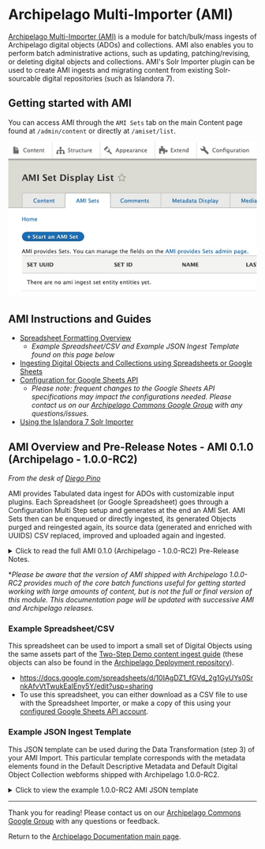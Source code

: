 # Archipelago Multi-Importer (AMI)

[Archipelago Multi-Importer (AMI)](https://github.com/esmero/ami) is a module for batch/bulk/mass ingests of Archipelago digital objects (ADOs) and collections. AMI also enables you to perform batch administrative actions, such as updating, patching/revising, or deleting digital objects and collections. AMI's Solr Importer plugin can be used to create AMI ingests and migrating content from existing Solr-sourcable digital repositories (such as Islandora 7).

## Getting started with AMI

You can access AMI through the `AMI Sets` tab on the main Content page found at `/admin/content` or directly at `/amiset/list`.

  ![AMI Sets List](/imgs/ami/AMIsetsList.jpg)

## AMI Instructions and Guides
- [Spreadsheet Formatting Overview](/docs/AMIspreadsheet.md)
  - *Example Spreadsheet/CSV and Example JSON Ingest Template found on this page below*
- [Ingesting Digital Objects and Collections using Spreadsheets or Google Sheets](/docs/AMIviaSpreadsheets.md) 
- [Configuration for Google Sheets API](/docs/googleapi.md)
	- *Please note: frequent changes to the Google Sheets API specifications may impact the configurations needed. Please contact us on our [Archipelago Commons Google Group](https://groups.google.com/forum/#!forum/archipelago-commons) with any questions/issues.*
- [Using the Islandora 7 Solr Importer](/docs/I7solrImporter.md)

## AMI Overview and Pre-Release Notes - AMI 0.1.0 (Archipelago - 1.0.0-RC2)
*From the desk of [Diego Pino](https://github.com/DiegoPino)*

AMI provides Tabulated data ingest for ADOs with customizable input plugins. Each Spreadsheet (or Google Spreadsheet) goes through a Configuration Multi Step setup and generates at the end an AMI Set. AMI Sets then can be enqueued or directly ingested, its generated Objects purged and reingested again, its source data (generated and enriched with UUIDS) CSV replaced, improved and uploaded again and ingested. 

<details><summary>Click to read the full AMI 0.1.0 (Archipelago - 1.0.0-RC2) Pre-Release Notes.</summary>
<span>	

#### Setup Steps: 
AMI has Ingest, Update and Patch capabilities. AMI has a plugin system to fetch data. The data can come from multiple sources and right now (RC2) CSV/EXCEL or Google Spreadsheets are the ones enabled. Direct from Solr/OAI/API is on the works too for RC3. AMI can read files locally from the server, remotely from URLs or remotely from Private Backend Storage (S3). It does parent/children validation, makes sure that parents are ingested first, cleans broken relationships, allows arbitrary multi relations to be generated in a single ROW (ismemberof, partOf, etc)  pointing to other rows or existing ADOs (via UUIDs) and can process rows directly as JSON or preprocessed via a Metadata Display entity (twig template) capable of producing JSON output. These templates can be configured by “type”, Articles v/s 3DModel can have different ones. Even which columns contain Files can be configured at that level.

#### AMI Set Entity: 
Ami Sets are special custom entities that hold an Ingest Strategy generated via the previous Setup steps (as JSON with all it's settings), a CSV with data imported from the original source (with UUIDs prepopulated if they were not provided by the user). These AMI sets are simpler and faster than “batch sets” because they do not have a single entry per Object to be ingested. All data lives in a CSV. This means the CSV of an AMI set can be corrected and reuploaded. Users can then Process a Set either putting the to be ingested ADOs in the queue and let Hydroponics Service do the rest or directly via Batch on the UI. ADOs generated by a set can also be purged from there. These sets can also be created manually if needed of any of the chosen settings modified anytime. Which AMI set generated the Ingest is also tracked in a newly created ADO’s JSON and any other extra data (or fixed data e.g common Rights statements, or LoD) can be provided by a Twig Template. Ingest is amazingly fast. We monitored Ingest with Remote URL(islandora Datastreams) files of 15Mbytes average at a speed of 2 seconds per Object (including all post processing) continuously for a set of 100+.

#### Search and Replace: 
This module also provides a simple search/replace text VBO action (handles JSON as text) and a full blown JSONPATCH VBO action to batch modify ADOs. The last one is extremely powerful permitting multiple operations at the same time with tests. E.g replace a certain value, add another value, remove another value only if a certain test (e.g “type”:”Article” and “date_of_digital”: “2020-09-09”) matches. If any tests fail the whole operation will be canceled for that ADO. An incomplete “Webform” VBO action is present but not fully functional yet. This one allows you to choose a Webform, a certain element inside that Webform and then find and replace using the same Interface you would see while editing/adding a new ADO via the web form workflow. Should be ready by RC3.

</span>
</details>

**Please be aware that the version of AMI shipped with Archipelago 1.0.0-RC2 provides much of the core batch functions useful for getting started working with large amounts of content, but is not the full or final version of this module. This documentation page will be updated with successive AMI and Archipelago releases.*

### Example Spreadsheet/CSV    

This spreadsheet can be used to import a small set of Digital Objects using the same assets part of the [Two-Step Demo content ingest guide](https://github.com/esmero/archipelago-deployment/blob/1.0.0-RC2/docs/democontent.md) (these objects can also be found in the [Archipelago Deployment repository](https://github.com/esmero/archipelago-deployment)).

* https://docs.google.com/spreadsheets/d/10IAgDZ1_fGVd_2g1GyUYs0SrnkAfvVtTwukEaIEny5Y/edit?usp=sharing
* To use this spreadsheet, you can either download as a CSV file to use with the Spreadsheet Importer, or make a copy of this using your [configured Google Sheets API account](/docs/googleapi.md).

### Example JSON Ingest Template

This JSON template can be used during the Data Transformation (step 3) of your AMI Import. This particular template corresponds with the metadata elements found in the Default Descriptive Metadata and Default Digital Object Collection webforms shipped with Archipelago 1.0.0-RC2.

  <details><summary>Click to view the example 1.0.0-RC2 AMI JSON template</summary>
  <span>

To use this template, copy and paste the JSON below directly into a new Metadata Display, found here for a local`http://localhost:8001/metadatadisplay/list` or `http://yoursite.org/metadatadisplay/list`. Select `JSON` as the 'Primary mime type this Twig Template entity will generate as output' for this new Metadata Display.

```json_encode
  {
      "type": {{ data.type|json_encode|raw }},
      "label": {{ data.label|json_encode|raw }},
      "issue_number": {{ data.issue_number|json_encode|raw }},
      "interviewee": {{ data.interviewee|json_encode|raw }},
      "interviewer": {{ data.interviewer|json_encode|raw }},
      "duration": {{ data.duration|json_encode|raw }},
      "website_url": {{ data.website_url|json_encode|raw }},
      "description": {{ data.description|json_encode|raw }},
      "date_created": {{ data.date_created|json_encode|raw }},
      "creator": {{ data.creator|json_encode|raw }},
      "creator_lod": {{ data.creator_lod|json_encode|raw }},
      "publisher": {{ data.publisher|json_encode|raw }},
      "language": {{ data.language|json_encode|raw }},
      "ismemberof": [],
      "owner": {{ data.owner|json_encode|raw }},
      "local_identifier": {{ data.local_identifier|json_encode|raw }},
      "date_published": {{ data.date_published|json_encode|raw }},
      "rights_statements": {{ data.rights_statements|json_encode|raw }},
      "rights": {{ data.rights|json_encode|raw }},
      "subject_loc": {{ data.subject_loc|json_encode|raw }},
      "subject_lcnaf_personal_names": {{ data.subject_lcnaf_personal_names|json_encode|raw }},
      "subject_lcnaf_corporate_names": {{ data.subject_lcnaf_corporate_names|json_encode|raw }},
      "subject_lcnaf_geographic_names": {{ data.subject_lcnaf_geographic_names|json_encode|raw }},
      "subject_lcgft_terms": {{ data.subject_lcgft_terms|json_encode|raw }},
      "subject_wikidata": {{ data.subject_wikidata|json_encode|raw }},
      "edm_agent": {{ data.edm_agent|json_encode|raw }},
      "term_aat_getty": {{ data.term_aat_getty|json_encode|raw }},
      "geographic_location": {{ data.geographic_location|json_encode|raw }},
      "subjects_local_personal_names": {{ data.subjects_local_personal_names|json_encode|raw }},
      "subjects_local": {{ data.subjects_locals|json_encode|raw }},
      "audios": [],
      "images": [],
      "models": [],
      "videos": [],
      "documents": [],
      "as:generator": {
          "type": "Create",
          "actor": {
              "url": {{ setURL|json_encode|raw }},
              "name": "ami",
              "type": "Service"
          },
          "endTime": "{{"now"|date("c")}}",
          "summary": "Generator",
          "@context": "https:\/\/www.w3.org\/ns\/activitystreams"
      },
      "upload_associated_warcs": []
  }
```

</span>
</details>

---

Thank you for reading! Please contact us on our [Archipelago Commons Google Group](https://groups.google.com/forum/#!forum/archipelago-commons) with any questions or feedback.

Return to the [Archipelago Documentation main page](../README.md).
